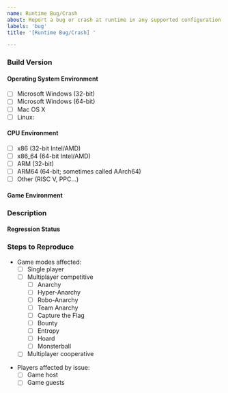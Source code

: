 ```yaml
---
name: Runtime Bug/Crash
about: Report a bug or crash at runtime in any supported configuration.
labels: 'bug'
title: '[Runtime Bug/Crash] '

---
```

<!--
Use this template if a current build has a bug or crashes at runtime.  If your problem happens at build time, please use the issue template `Failure to build`.
-->

### Build Version
<!--
If you fetched the source from Git, state the Git commit you used, preferably as the full 40-digit commit hash.  Please do **not** say "HEAD", "current", or similar relative references.  
The meaning of relative references can change as contributors publish new code.  The 40-digit commit hash will not change.
-->

#### Operating System Environment
<!--
State what host platform (Microsoft Windows, Mac OS X, or Linux) you tried.  If you tried multiple, list all of them.
-->
* [ ] Microsoft Windows (32-bit)
* [ ] Microsoft Windows (64-bit)
* [ ] Mac OS X
* [ ] Linux: <specify distribution and version>

#### CPU Environment
<!--
Indicate which CPU families were targeted.  Some bugs are only visible on certain architectures, since other architectures hide the consequences of the mistake.
If unsure, omit this section.  Generally, if you are on an architecture that requires special consideration, you will know your architecture.
-->
* [ ] x86 (32-bit Intel/AMD)
* [ ] x86\_64 (64-bit Intel/AMD)
* [ ] ARM (32-bit)
* [ ] ARM64 (64-bit; sometimes called AArch64)
* [ ] Other (RISC V, PPC...)

#### Game Environment
<!--
If the issue is specific to a particular mission, give the name of the campaign and the level of the mission within that campaign. 
If the campaign is not one of the core assets (`Descent 3: Retribution`, `Descent 3: Mercenary`, or any of the other missions provided with the GOG and Steam release), give a download link to the campaign.

If the issue occurs at some particular place in the level, give a description how to reach that point from the beginning of the level. Assume that the maintainer  is not familiar with the optimal route to get from the start point to the affected location.
-->

### Description
<!--
Describe the issue here.
-->

#### Regression Status
<!--
What is the oldest Git commit known to present the problem?  What is the newest Git commit known not to present the problem?
-->

### Steps to Reproduce
<!--
Provide:
- Expected behavior
- Observed behavior
- If possible, describe the frequency of the problem.  Does it happen every time the steps to reproduce are followed?  If it is intermittent, are there any events correlated with the error?
- If the game produced any error messages, include their text verbatim.  If you paraphrase the message, you will likely be asked to reproduce the error and collect a verbatim copy of the text.
- For in-game problems, indicate whether it happens in single player, multiplayer cooperative, or multiplayer competitive. You do not need to check every combination before filing, but please report which combinations you checked and the results you found for those combinations.
- If the game crashed and a crash dump was created, include the dump backtrace.
-->

* Game modes affected:
  * [ ] Single player
  * [ ] Multiplayer competitive
    * [ ] Anarchy
	* [ ] Hyper-Anarchy
	* [ ] Robo-Anarchy
    * [ ] Team Anarchy
    * [ ] Capture the Flag
    * [ ] Bounty
	* [ ] Entropy
	* [ ] Hoard
	* [ ] Monsterball
  * [ ] Multiplayer cooperative

<!--
If the issue is only observed in single player, delete this next group.
-->
* Players affected by issue:
  * [ ] Game host
  * [ ] Game guests
